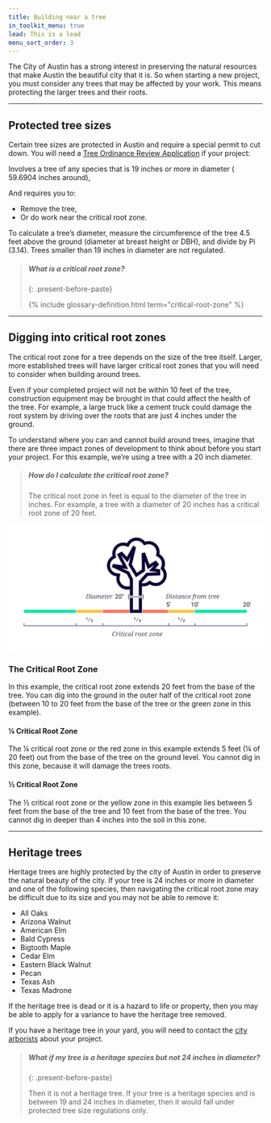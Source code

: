 ```yaml
---
title: Building near a tree
in_toolkit_menu: true
lead: This is a lead
menu_sort_order: 3
---
```



The City of Austin has a strong interest in preserving the natural resources that make Austin the beautiful city that it is. So when starting a new project, you must consider any trees that may be affected by your work. This means protecting the larger trees and their roots.

---

## Protected tree sizes

Certain tree sizes are protected in Austin and require a special permit to cut down. You will need a [Tree Ordinance Review Application](http://www.austintexas.gov/sites/default/files/files/Planning/Applications_Forms/tree_permit.pdf) if your project:

Involves a tree of any species that is 19 inches or more in diameter ( 59.6904 inches around),

And requires you to:

* Remove the tree,
* Or do work near the critical root zone.

To calculate a tree’s diameter, measure the circumference of the tree 4.5 feet above the ground (diameter at breast height or DBH), and divide by Pi (3.14). Trees smaller than 19 inches in diameter are not regulated.

> ##### What is a critical root zone?
> {: .present-before-paste}
>
> {% include glossary-definition.html term="critical-root-zone" %}

---

## Digging into critical root zones

The critical root zone for a tree depends on the size of the tree itself. Larger, more established trees will have larger critical root zones that you will need to consider when building around trees.

Even if your completed project will not be within 10 feet of the tree, construction equipment may be brought in that could affect the health of the tree. For example, a large truck like a cement truck could damage the root system by driving over the roots that are just 4 inches under the ground.

To understand where you can and cannot build around trees, imagine that there are three impact zones of development to think about before you start your project. For this example, we’re using a tree with a 20 inch diameter.

> ##### How do I calculate the critical root zone?
>
> The critical root zone in feet is equal to the diameter of the tree in inches. For example, a tree with a diameter of 20 inches has a critical root zone of 20 feet.

![](/assets/img/diagrams/critical-root-zone.svg)

### The Critical Root Zone

In this example, the critical root zone extends 20 feet from the base of the tree. You can dig into the ground in the outer half of the critical root zone (between 10 to 20 feet from the base of the tree or the green zone in this example).&nbsp;

#### ¼ Critical Root Zone&nbsp;

The ¼ critical root zone or the red zone in this example extends 5 feet (¼ of 20 feet) out from the base of the tree on the ground level. You cannot dig in this zone, because it will damage the trees roots.

#### ½ Critical Root Zone

The ½ critical root zone or the yellow zone in this example lies between 5 feet from the base of the tree and 10 feet from the base of the tree. You cannot dig in deeper than 4 inches into the soil in this zone.&nbsp;

---

## Heritage trees

Heritage trees are highly protected by the city of Austin in order to preserve the natural beauty of the city. If your tree is 24 inches or more in diameter and one of the following species, then navigating the critical root zone may be difficult due to its size and you may not be able to remove it:

* All Oaks
* Arizona Walnut
* American Elm
* Bald Cypress
* Bigtooth Maple
* Cedar Elm
* Eastern Black Walnut
* Pecan
* Texas Ash
* Texas Madrone

If the heritage tree is dead or it is a hazard to life or property, then you may be able to apply for a variance to have the heritage tree removed.

If you have a heritage tree in your yard, you will need to contact the [city arborists](/contact/#community-trees) about your project.&nbsp;

> ##### What if my tree is a heritage species but not 24 inches in diameter?
> {: .present-before-paste}
>
> Then it is not a heritage tree. If your tree is a heritage species and is between 19 and 24 inches in diameter, then it would fall under protected tree size regulations only.